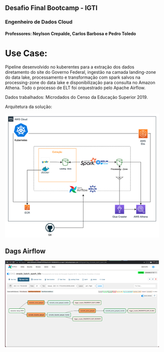 ## Desafio Final Bootcamp - IGTI

### Engenheiro de Dados Cloud
#### Professores: Neylson Crepalde, Carlos Barbosa e Pedro Toledo

# Use Case:

Pipeline desenvolvido no kuberentes para a extração dos dados diretamento do site do Governo Federal, ingestão na camada landing-zone do data lake, processamento e transformação com spark salvos na processing-zone do data lake e disponibilização para consulta no Amazon Athena.
Todo o processo de ELT foi orquestrado pelo Apache Airflow.

Dados trabalhados: Microdados do Censo da Educação Superior 2019.

Arquitetura da solução: 

![Kubernetes,EKS](img/arq-k8s-air.png)

## Dags Airflow

![airflow](img/dags.png)

